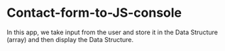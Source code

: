 # Contact-form-to-JS-console
In this app, we take input from the user and store it in the Data Structure (array) and then display the Data Structure. 
